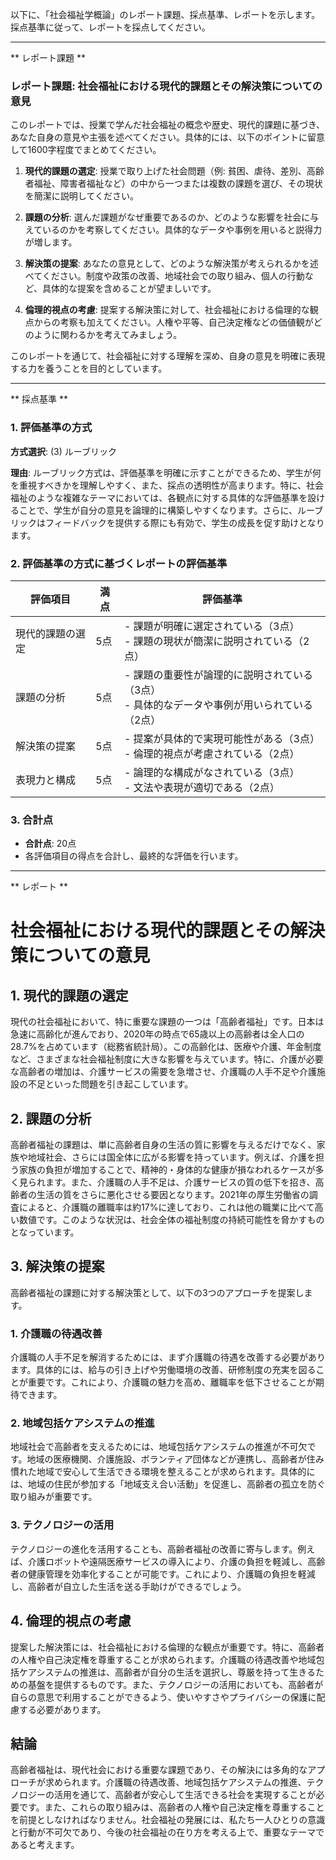 以下に、「社会福祉学概論」のレポート課題、採点基準、レポートを示します。採点基準に従って、レポートを採点してください。

---------------------------------------
** レポート課題 **

### レポート課題: 社会福祉における現代的課題とその解決策についての意見

このレポートでは、授業で学んだ社会福祉の概念や歴史、現代的課題に基づき、あなた自身の意見や主張を述べてください。具体的には、以下のポイントに留意して1600字程度でまとめてください。

1. **現代的課題の選定**: 授業で取り上げた社会問題（例: 貧困、虐待、差別、高齢者福祉、障害者福祉など）の中から一つまたは複数の課題を選び、その現状を簡潔に説明してください。

2. **課題の分析**: 選んだ課題がなぜ重要であるのか、どのような影響を社会に与えているのかを考察してください。具体的なデータや事例を用いると説得力が増します。

3. **解決策の提案**: あなたの意見として、どのような解決策が考えられるかを述べてください。制度や政策の改善、地域社会での取り組み、個人の行動など、具体的な提案を含めることが望ましいです。

4. **倫理的視点の考慮**: 提案する解決策に対して、社会福祉における倫理的な観点からの考察も加えてください。人権や平等、自己決定権などの価値観がどのように関わるかを考えてみましょう。

このレポートを通じて、社会福祉に対する理解を深め、自身の意見を明確に表現する力を養うことを目的としています。

---------------------------------------
** 採点基準 **

### 1. 評価基準の方式
**方式選択**: (3) ルーブリック

**理由**: ルーブリック方式は、評価基準を明確に示すことができるため、学生が何を重視すべきかを理解しやすく、また、採点の透明性が高まります。特に、社会福祉のような複雑なテーマにおいては、各観点に対する具体的な評価基準を設けることで、学生が自分の意見を論理的に構築しやすくなります。さらに、ルーブリックはフィードバックを提供する際にも有効で、学生の成長を促す助けとなります。

### 2. 評価基準の方式に基づくレポートの評価基準

| 評価項目               | 満点 | 評価基準                                                                                     |
|------------------------|------|----------------------------------------------------------------------------------------------|
| 現代的課題の選定      | 5点  | - 課題が明確に選定されている（3点）<br>- 課題の現状が簡潔に説明されている（2点）               |
| 課題の分析            | 5点  | - 課題の重要性が論理的に説明されている（3点）<br>- 具体的なデータや事例が用いられている（2点）   |
| 解決策の提案          | 5点  | - 提案が具体的で実現可能性がある（3点）<br>- 倫理的視点が考慮されている（2点）                   |
| 表現力と構成          | 5点  | - 論理的な構成がなされている（3点）<br>- 文法や表現が適切である（2点）                          |

### 3. 合計点
- **合計点**: 20点
- 各評価項目の得点を合計し、最終的な評価を行います。

---------------------------------------
** レポート **
# 社会福祉における現代的課題とその解決策についての意見

## 1. 現代的課題の選定

現代の社会福祉において、特に重要な課題の一つは「高齢者福祉」です。日本は急速に高齢化が進んでおり、2020年の時点で65歳以上の高齢者は全人口の28.7%を占めています（総務省統計局）。この高齢化は、医療や介護、年金制度など、さまざまな社会福祉制度に大きな影響を与えています。特に、介護が必要な高齢者の増加は、介護サービスの需要を急増させ、介護職の人手不足や介護施設の不足といった問題を引き起こしています。

## 2. 課題の分析

高齢者福祉の課題は、単に高齢者自身の生活の質に影響を与えるだけでなく、家族や地域社会、さらには国全体に広がる影響を持っています。例えば、介護を担う家族の負担が増加することで、精神的・身体的な健康が損なわれるケースが多く見られます。また、介護職の人手不足は、介護サービスの質の低下を招き、高齢者の生活の質をさらに悪化させる要因となります。2021年の厚生労働省の調査によると、介護職の離職率は約17%に達しており、これは他の職業に比べて高い数値です。このような状況は、社会全体の福祉制度の持続可能性を脅かすものとなっています。

## 3. 解決策の提案

高齢者福祉の課題に対する解決策として、以下の3つのアプローチを提案します。

### 1. 介護職の待遇改善

介護職の人手不足を解消するためには、まず介護職の待遇を改善する必要があります。具体的には、給与の引き上げや労働環境の改善、研修制度の充実を図ることが重要です。これにより、介護職の魅力を高め、離職率を低下させることが期待できます。

### 2. 地域包括ケアシステムの推進

地域社会で高齢者を支えるためには、地域包括ケアシステムの推進が不可欠です。地域の医療機関、介護施設、ボランティア団体などが連携し、高齢者が住み慣れた地域で安心して生活できる環境を整えることが求められます。具体的には、地域の住民が参加する「地域支え合い活動」を促進し、高齢者の孤立を防ぐ取り組みが重要です。

### 3. テクノロジーの活用

テクノロジーの進化を活用することも、高齢者福祉の改善に寄与します。例えば、介護ロボットや遠隔医療サービスの導入により、介護の負担を軽減し、高齢者の健康管理を効率化することが可能です。これにより、介護職の負担を軽減し、高齢者が自立した生活を送る手助けができるでしょう。

## 4. 倫理的視点の考慮

提案した解決策には、社会福祉における倫理的な観点が重要です。特に、高齢者の人権や自己決定権を尊重することが求められます。介護職の待遇改善や地域包括ケアシステムの推進は、高齢者が自分の生活を選択し、尊厳を持って生きるための基盤を提供するものです。また、テクノロジーの活用においても、高齢者が自らの意思で利用することができるよう、使いやすさやプライバシーの保護に配慮する必要があります。

## 結論

高齢者福祉は、現代社会における重要な課題であり、その解決には多角的なアプローチが求められます。介護職の待遇改善、地域包括ケアシステムの推進、テクノロジーの活用を通じて、高齢者が安心して生活できる社会を実現することが必要です。また、これらの取り組みは、高齢者の人権や自己決定権を尊重することを前提としなければなりません。社会福祉の発展には、私たち一人ひとりの意識と行動が不可欠であり、今後の社会福祉の在り方を考える上で、重要なテーマであると考えます。

